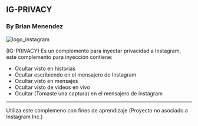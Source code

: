 ## **IG-PRIVACY**

### **By Brian Menendez**

![logo_instagram](https://33333.cdn.cke-cs.com/kSW7V9NHUXugvhoQeFaf/images/b7a162652e8e5017d2dbedebeaeb21b3daffd71ee214911d.png)

(IG-PRIVACY) Es un complemento para inyectar privacidad a Instagram, este complemento para inyección contiene:

*   Ocultar visto en historias
*   Ocultar escribiendo en el mensajero de Instagram
*   Ocultar visto en mensajes
*   Ocultar visto de videos en vivo
*   Ocultar (Tomaste una captura) en el mensajero de instagram

---

Utiliza este complemeno con fines de aprendizaje (Proyecto no asociado a Instagram Inc.)
